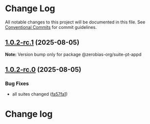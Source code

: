 # Change Log

All notable changes to this project will be documented in this file.
See [Conventional Commits](https://conventionalcommits.org) for commit guidelines.

## [1.0.2-rc.1](https://github.com/zerobias-org/suite/compare/@zerobias-org/suite-pt-appd@1.0.2-rc.0...@zerobias-org/suite-pt-appd@1.0.2-rc.1) (2025-08-05)

**Note:** Version bump only for package @zerobias-org/suite-pt-appd





## [1.0.2-rc.0](https://github.com/zerobias-org/suite/compare/@zerobias-org/suite-pt-appd@1.0.1...@zerobias-org/suite-pt-appd@1.0.2-rc.0) (2025-08-05)


### Bug Fixes

* all suites changed ([fa57fa1](https://github.com/zerobias-org/suite/commit/fa57fa1af7628003297df46b2d7740fe95bd2666))





# Change log
